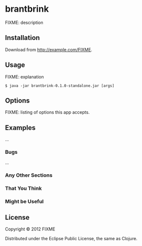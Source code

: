 # brantbrink

FIXME: description

## Installation

Download from http://example.com/FIXME.

## Usage

FIXME: explanation

    $ java -jar brantbrink-0.1.0-standalone.jar [args]

## Options

FIXME: listing of options this app accepts.

## Examples

...

### Bugs

...

### Any Other Sections
### That You Think
### Might be Useful

## License

Copyright © 2012 FIXME

Distributed under the Eclipse Public License, the same as Clojure.
